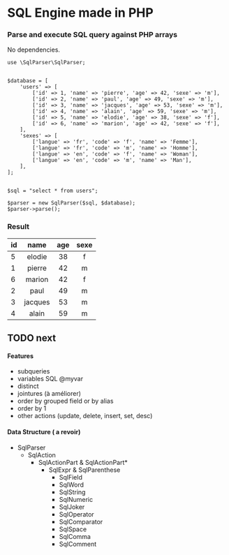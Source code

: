 
# SQL Engine made in PHP

### Parse and execute SQL query against PHP arrays
 
 

No dependencies.


```
use \SqlParser\SqlParser;


$database = [
    'users' => [
        ['id' => 1, 'name' => 'pierre', 'age' => 42, 'sexe' => 'm'],
        ['id' => 2, 'name' => 'paul', 'age' => 49, 'sexe' => 'm'],
        ['id' => 3, 'name' => 'jacques', 'age' => 53, 'sexe' => 'm'],
        ['id' => 4, 'name' => 'alain', 'age' => 59, 'sexe' => 'm'],
        ['id' => 5, 'name' => 'elodie', 'age' => 38, 'sexe' => 'f'],
        ['id' => 6, 'name' => 'marion', 'age' => 42, 'sexe' => 'f'],
    ],
    'sexes' => [
        ['langue' => 'fr', 'code' => 'f', 'name' => 'Femme'],
        ['langue' => 'fr', 'code' => 'm', 'name' => 'Homme'],
        ['langue' => 'en', 'code' => 'f', 'name' => 'Woman'],
        ['langue' => 'en', 'code' => 'm', 'name' => 'Man'],
    ],
];


$sql = "select * from users";

$parser = new SqlParser($sql, $database);
$parser->parse();

```

### Result
|id|name|age|sexe|
|--|:--:|:-:|:--:|
|5|elodie|38|f|
|1|pierre|42|m|
|6|marion|42|f|
|2|paul|49|m|
|3|jacques|53|m|
|4|alain|59|m|





## TODO next

#### Features

- subqueries
- variables SQL @myvar
- distinct
- jointures (à améliorer)
- order by grouped field or by alias
- order by 1
- other actions (update, delete, insert, set, desc)




#### Data Structure ( a revoir)

  - SqlParser
    - SqlAction
        - SqlActionPart & SqlActionPart*
          - SqlExpr & SqlParenthese
            - SqlField
            - SqlWord
            - SqlString
            - SqlNumeric
            - SqlJoker
            - SqlOperator
            - SqlComparator
            - SqlSpace
            - SqlComma
            - SqlComment



